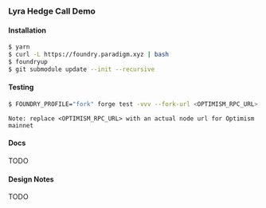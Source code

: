 ### Lyra Hedge Call Demo

#### Installation
```bash
$ yarn
$ curl -L https://foundry.paradigm.xyz | bash
$ foundryup
$ git submodule update --init --recursive
```

#### Testing
```bash
$ FOUNDRY_PROFILE="fork" forge test -vvv --fork-url <OPTIMISM_RPC_URL>
```
`Note: replace <OPTIMISM_RPC_URL> with an actual node url for Optimism mainnet`

#### Docs

TODO

#### Design Notes

TODO
